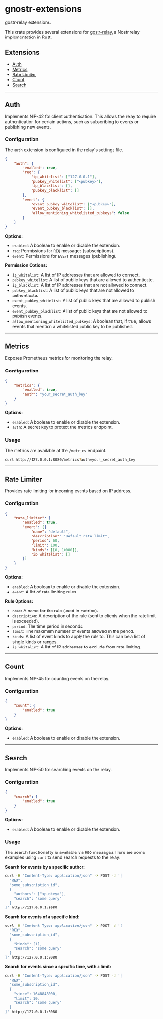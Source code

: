# gnostr-extensions

gostr-relay extensions.

This crate provides several extensions for [gostr-relay](https://github.com/gnostr-org/gnostr/tree/master/relay), a Nostr relay implementation in Rust.

## Extensions

- [Auth](#auth)
- [Metrics](#metrics)
- [Rate Limiter](#rate-limiter)
- [Count](#count)
- [Search](#search)

---

## Auth

Implements NIP-42 for client authentication. This allows the relay to require authentication for certain actions, such as subscribing to events or publishing new events.

### Configuration

The `auth` extension is configured in the relay's settings file.

```json
{
    "auth": {
        "enabled": true,
        "req": {
            "ip_whitelist": ["127.0.0.1"],
            "pubkey_whitelist": ["<pubkey>"],
            "ip_blacklist": [],
            "pubkey_blacklist": []
        },
        "event": {
            "event_pubkey_whitelist": ["<pubkey>"],
            "event_pubkey_blacklist": [],
            "allow_mentioning_whitelisted_pubkeys": false
        }
    }
}
```

**Options:**

- `enabled`: A boolean to enable or disable the extension.
- `req`: Permissions for `REQ` messages (subscriptions).
- `event`: Permissions for `EVENT` messages (publishing).

**Permission Options:**

- `ip_whitelist`: A list of IP addresses that are allowed to connect.
- `pubkey_whitelist`: A list of public keys that are allowed to authenticate.
- `ip_blacklist`: A list of IP addresses that are not allowed to connect.
- `pubkey_blacklist`: A list of public keys that are not allowed to authenticate.
- `event_pubkey_whitelist`: A list of public keys that are allowed to publish events.
- `event_pubkey_blacklist`: A list of public keys that are not allowed to publish events.
- `allow_mentioning_whitelisted_pubkeys`: A boolean that, if true, allows events that mention a whitelisted public key to be published.

---

## Metrics

Exposes Prometheus metrics for monitoring the relay.

### Configuration

```json
{
    "metrics": {
        "enabled": true,
        "auth": "your_secret_auth_key"
    }
}
```

**Options:**

- `enabled`: A boolean to enable or disable the extension.
- `auth`: A secret key to protect the metrics endpoint.

### Usage

The metrics are available at the `/metrics` endpoint.

```bash
curl http://127.0.0.1:8080/metrics?auth=your_secret_auth_key
```

---

## Rate Limiter

Provides rate limiting for incoming events based on IP address.

### Configuration

```json
{
    "rate_limiter": {
        "enabled": true,
        "event": [{
            "name": "default",
            "description": "Default rate limit",
            "period": 60,
            "limit": 100,
            "kinds": [[0, 10000]],
            "ip_whitelist": []
        }]
    }
}
```

**Options:**

- `enabled`: A boolean to enable or disable the extension.
- `event`: A list of rate limiting rules.

**Rule Options:**

- `name`: A name for the rule (used in metrics).
- `description`: A description of the rule (sent to clients when the rate limit is exceeded).
- `period`: The time period in seconds.
- `limit`: The maximum number of events allowed in the period.
- `kinds`: A list of event kinds to apply the rule to. This can be a list of single kinds or ranges.
- `ip_whitelist`: A list of IP addresses to exclude from rate limiting.

---

## Count

Implements NIP-45 for counting events on the relay.

### Configuration

```json
{
    "count": {
        "enabled": true
    }
}
```

**Options:**

- `enabled`: A boolean to enable or disable the extension.

---

## Search

Implements NIP-50 for searching events on the relay.

### Configuration

```json
{
    "search": {
        "enabled": true
    }
}
```

**Options:**

- `enabled`: A boolean to enable or disable the extension.

### Usage

The search functionality is available via `REQ` messages. Here are some examples using `curl` to send search requests to the relay:

**Search for events by a specific author:**

```bash
curl -H "Content-Type: application/json" -X POST -d '[
  "REQ",
  "some_subscription_id",
  {
    "authors": ["<pubkey>"],
    "search": "some query"
  }
]' http://127.0.0.1:8080
```

**Search for events of a specific kind:**

```bash
curl -H "Content-Type: application/json" -X POST -d '[
  "REQ",
  "some_subscription_id",
  {
    "kinds": [1],
    "search": "some query"
  }
]' http://127.0.0.1:8080
```

**Search for events since a specific time, with a limit:**

```bash
curl -H "Content-Type: application/json" -X POST -d '[
  "REQ",
  "some_subscription_id",
  {
    "since": 1648848000,
    "limit": 10,
    "search": "some query"
  }
]' http://127.0.0.1:8080
```